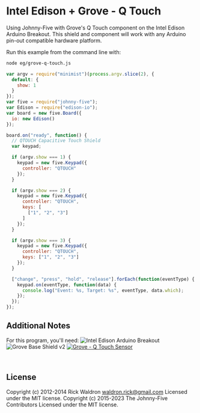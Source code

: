 <!--remove-start-->

# Intel Edison + Grove - Q Touch

<!--remove-end-->


Using Johnny-Five with Grove's Q Touch component on the Intel Edison Arduino Breakout. This shield and component will work with any Arduino pin-out compatible hardware platform.







Run this example from the command line with:
```bash
node eg/grove-q-touch.js
```


```javascript
var argv = require("minimist")(process.argv.slice(2), {
  default: {
    show: 1
  }
});
var five = require("johnny-five");
var Edison = require("edison-io");
var board = new five.Board({
  io: new Edison()
});

board.on("ready", function() {
  // QTOUCH Capacitive Touch Shield
  var keypad;

  if (argv.show === 1) {
    keypad = new five.Keypad({
      controller: "QTOUCH"
    });
  }

  if (argv.show === 2) {
    keypad = new five.Keypad({
      controller: "QTOUCH",
      keys: [
        ["1", "2", "3"]
      ]
    });
  }

  if (argv.show === 3) {
    keypad = new five.Keypad({
      controller: "QTOUCH",
      keys: ["1", "2", "3"]
    });
  }

  ["change", "press", "hold", "release"].forEach(function(eventType) {
    keypad.on(eventType, function(data) {
      console.log("Event: %s, Target: %s", eventType, data.which);
    });
  });
});


```








## Additional Notes
For this program, you'll need:
![Intel Edison Arduino Breakout](https://cdn.sparkfun.com//assets/parts/1/0/1/3/9/13097-06.jpg)
![Grove Base Shield v2](http://www.seeedstudio.com/depot/images/product/base%20shield%20V2_01.jpg)
[![Grove - Q Touch Sensor](http://www.seeedstudio.com/depot/images/product/Grove-Q%20Touch%20Sensor_02.jpg)](http://www.seeedstudio.com/depot/GroveQ-Touch-Sensor-p-1854.html)

&nbsp;

<!--remove-start-->

## License
Copyright (c) 2012-2014 Rick Waldron <waldron.rick@gmail.com>
Licensed under the MIT license.
Copyright (c) 2015-2023 The Johnny-Five Contributors
Licensed under the MIT license.

<!--remove-end-->

